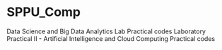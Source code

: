 # SPPU_Comp

Data Science and Big Data Analytics Lab Practical codes
Laboratory Practical II - Artificial Intelligence and Cloud Computing Practical codes
